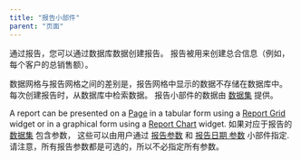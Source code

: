 ```yaml
---
title: "报告小部件"
parent: "页面"
---
```


通过报告，您可以通过数据库数据创建报告。 报告被用来创建总合信息（例如，每个客户的总销售额）。

数据网格与报告网格之间的差别是，报告网格中显示的数据不存储在数据库中。 每次创建报告时，从数据库中检索数据。 报告小部件的数据由 [数据集](data-sets) 提供。

A report can be presented on a [Page](page) in a tabular form using a [Report Grid](report-grid) widget or in a graphical form using a [Report Chart](report-chart) widget. 如果对应于报告的 [数据集](data-sets) 包含参数， 这些可以由用户通过 [报告参数](report-parameter) 和 [报告日期 参数](report-date-parameter) 小部件指定. 请注意，所有报告参数都是可选的，所以不必指定所有参数。
